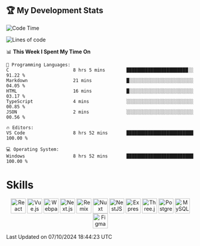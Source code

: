 ## 🏆 My Development Stats

<!--START_SECTION:waka-->
![Code Time](http://img.shields.io/badge/Code%20Time-451%20hrs%2058%20mins-blue)

![Lines of code](https://img.shields.io/badge/From%20Hello%20World%20I%27ve%20Written-129.5%20thousand%20lines%20of%20code-blue)

📊 **This Week I Spent My Time On** 

```text
💬 Programming Languages: 
C                        8 hrs 5 mins        ███████████████████████░░   91.22 % 
Markdown                 21 mins             █░░░░░░░░░░░░░░░░░░░░░░░░   04.05 % 
HTML                     16 mins             █░░░░░░░░░░░░░░░░░░░░░░░░   03.17 % 
TypeScript               4 mins              ░░░░░░░░░░░░░░░░░░░░░░░░░   00.85 % 
JSON                     2 mins              ░░░░░░░░░░░░░░░░░░░░░░░░░   00.56 % 

🔥 Editors: 
VS Code                  8 hrs 52 mins       █████████████████████████   100.00 % 

💻 Operating System: 
Windows                  8 hrs 52 mins       █████████████████████████   100.00 % 
```
# Skills

<div align="center">
  <img align="top" alt="React" width="40px" src="https://skillicons.dev/icons?i=react" />
  <img align="top" alt="Vue.js" width="40px" src="https://skillicons.dev/icons?i=vue" />
  <img align="top" alt="Webpack" width="40px" src="https://skillicons.dev/icons?i=webpack" />
  <img align="top" alt="Next.js" width="40px" src="https://skillicons.dev/icons?i=nextjs" />
  <img align="top" alt="Remix" width="40px" src="https://skillicons.dev/icons?i=remix" />
  <img align="top" alt="Nuxt" width="40px" src="https://skillicons.dev/icons?i=nuxt" />
  <img align="top" alt="NestJS" width="40px" src="https://skillicons.dev/icons?i=nestjs" />
  <img align="top" alt="Express" width="40px" src="https://skillicons.dev/icons?i=express" />
  <img align="top" alt="Three.js" width="40px" src="https://skillicons.dev/icons?i=threejs" />
  <img align="top" alt="PostgreSQL" width="40px" src="https://skillicons.dev/icons?i=postgres" />
  <img align="top" alt="MySQL" width="40px" src="https://skillicons.dev/icons?i=mysql" />
  <img align="top" alt="Figma" width="40px" src="https://skillicons.dev/icons?i=figma" />
</div>

 Last Updated on 07/10/2024 18:44:23 UTC
<!--END_SECTION:waka-->

